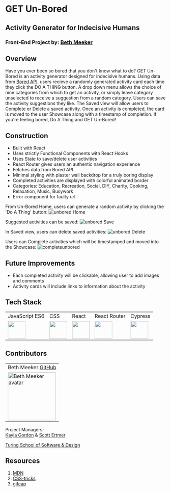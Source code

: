 # GET Un-Bored 
## Activity Generator for Indecisive Humans
### Front-End Project by: [Beth Meeker](https://github.com/Meekb)

## Overview
  Have you ever been so bored that you don't know what to do? GET Un-Bored is an activity generator designed for indecisive humans. Using data from [Bored API](https://www.boredapi.com/documentation#endpoints-accessibility), users recieve a randomly generated activity card each time they click the DO A THING button. A drop down menu allows the choice of nine categories from which to get an activity, or simply leave category unselected to receive a suggestion from a random category. Users can save the activity suggestions they like. The Saved view will allow users to Complete or Delete a saved activity. Once an activity is completed, the card is moved to the user Showcase along with a timestamp of completion. If you're feeling bored, Do A Thing and GET Un-Bored!
  
## Construction
  * Built with React
  * Uses strictly Functional Components with React Hooks
  * Uses State to save/delete user activities
  * React Router gives users an authentic navigation experience
  * Fetches data from Bored API
  * Minimal styling with plaster wall backdrop for a truly boring display
  * Completed activities are displayed with colorful animated border
  * Categories: Education, Recreation, Social, DIY, Charity, Cooking, Relaxation, Music, Busywork
  * Error component for faulty url

From Un-Bored Home, users can generate a random activity by clicking the 'Do A Thing' button:
![unbored Home](https://user-images.githubusercontent.com/76264735/128799600-b220a7ee-1aa1-4eea-9f3d-210fbd25b7cf.gif)

Suggested activities can be saved:
![unbored Save](https://user-images.githubusercontent.com/76264735/128798832-7dff06cf-3a07-4cfe-bdbc-af05b6caefb9.gif)

In Saved view, users can delete saved activities:
![unbored Delete](https://user-images.githubusercontent.com/76264735/128799132-4b2849f4-d5fd-412d-8b2a-9f4da0b99bca.gif)

Users can Complete activities which will be timestamped and moved into the Showcase:
![completeunbored](https://user-images.githubusercontent.com/76264735/128799851-7cfd4b51-a29f-4f0b-ba3c-86fdaec3213c.gif)


## Future Improvements
  * Each completed activity will be clickable, allowing user to add images and comments
  * Activity cards will include links to information about the activity

## Tech Stack

<table>
  <tr>
    <td>JavaScript ES6</td>
    <td>CSS</td>
    <td>React</td>
    <td>React Router</td>
    <td>Cypress</td>
  </tr>
  <tr>
    <td><img width="55" src="https://raw.githubusercontent.com/gilbarbara/logos/master/logos/javascript.svg"/></td>
    <td><img width="55" src="https://raw.githubusercontent.com/gilbarbara/logos/master/logos/css-3.svg"/></td>
    <td><img width="55" src="https://raw.githubusercontent.com/gilbarbara/logos/master/logos/react.svg"/></td>
    <td><img width="55" src="https://raw.githubusercontent.com/gilbarbara/logos/master/logos/react-router.svg"/></td>
    <td><img width="55" src="https://raw.githubusercontent.com/gilbarbara/logos/master/logos/cypress.svg"/></td>
  </tr>
</table>


## Contributors

<table>
     <tr>
        <td> Beth Meeker <a href="https://github.com/meekb">GitHub</td>
      </tr>
      </tr>
<td><img src="https://avatars.githubusercontent.com/u/76264735?v=4" alt="Beth Meeker avatar"
width="150" height="auto" /></td>
    </tr>
</table>
  
  Project Managers:  
  [Kayla Gordon](https://github.com/kaylaewood) &
  [Scott Ertmer](https://github.com/sertmer)

  [Turing School of Software & Design](https://frontend.turing.edu/projects/overlook.html)

## Resources
  1. [MDN](https://developer.mozilla.org/en-US/)
  2. [CSS-tricks](https://css-tricks.com/)
  3. [gifcap](https://gifcap.dev/)


